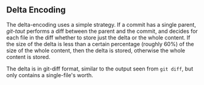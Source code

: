 
## Delta Encoding

The delta-encoding uses a simple strategy. 
If a commit has a single parent, *git-taut* performs a diff between the parent and the commit, and decides for each file in the diff whether to store just the delta or the whole content.
If the size of the delta is less than a certain percentage (roughly 60%) of the size of the whole content, then the delta is stored, otherwise the whole content is stored.

The delta is in git-diff format, similar to the output seen from `git diff`, but only contains a single-file's worth.